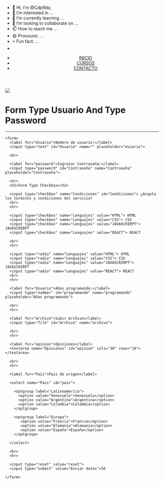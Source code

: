 - 👋 Hi, I’m @Cdpfbbj
- 👀 I’m interested in ...
- 🌱 I’m currently learning ...
- 💞️ I’m looking to collaborate on ...
- 📫 How to reach me ...
- 😄 Pronouns: ...
- ⚡ Fun fact: ...
- <!DOCTYPE html>
<html lang="en">
<head>
    <meta charset="UTF-8">
    <meta name="viewport" content="width=device-width, initial-scale=1.0">
    <title>Document</title>
</head>
<body>
    <header>
        <nav>
            <ul>
                <li><a href="index.html">INICIO</a></li>
                <li><a href="cursos.html">CURSOS</a></li>
                <li><a href="contacto.html">CONTACTO</a></li>
            </ul>
        </nav>
    </header>
    <img src="assets/imgs/html.png">
</body>
</html>

<!DOCTYPE html>
<html lang="en">
<head>
  <meta charset="UTF-8">
  <meta name="viewport" content="width=device-width, initial-scale=1.0">
  <title>Formularios</title>
</head>
<body>
    
  <h1>Form Type Usuario And Type Password</h1>
    <hr>
    
    <form>
      <label for="Usuario">Nombre de usuario:</label>
      <input type="text" id="Usuario" name="" placeholder="Usuario">
      
      <br>
      
      <label for="password">Ingresar Contraseña:</label>
      <input type="password" id="Contraseña" name="Contraseña" placeholder="Contraseña">
      
      <hr>
      <h2>Form Type Checkbox</h2>
      
      <input type="checkbox" name="Condiciones" id="Condiciones"> ¿Acepta los terminos y condiciones del servicio?
      <br>
      <hr>  
      
      <input type="checkbox" name="Lenguajes" value="HTML"> HTML
      <input type="checkbox" name="Lenguajes" value="CSS"> CSS
      <input type="checkbox" name="Lenguajes" value="JAVASCRIRPT"> JAVASCRIRPT
      <input type="checkbox" name="Lenguajes" value="REACT"> REACT
     
      <br>
      <hr>
      
      <input type="radio" name="Lenguajes" value="HTML"> HTML
      <input type="radio" name="Lenguajes" value="CSS"> CSS
      <input type="radio" name="Lenguajes" value="JAVASCRIRPT"> JAVASCRIRPT
      <input type="radio" name="Lenguajes" value="REACT"> REACT
      <br>
      <hr>

      <label for="Usuario">Años programando:</label>
      <input type="number" id="programando" name="programando" placeholder="Años programando">

      <br>
      <hr>

      <label for="Archivo">Subir Archivo</label>
      <input type="file" id="Archivo" name="archivo">

      <br>
      <hr>

      <label for="opinion">Opiniones</label>
      <textarea name="Opiniones" id="opinion" cols="30" rows="10"></textarea>

      <br>
      <hr>

      <label for="Pais">Pais de origen</label>
     
      <select name="Pais" id="pais">
      
        <optgroup label="Latinoamerica">
          <option value="Venezuela">Venezuela</option>
          <option value="Argentina">Argentina</option>
          <option value="Colombia">Colombia</option>
        </optgroup>
       
        <optgroup label="Europa">
           <option value="Francia">Francia</option>
           <option value="Alemania">Alemania</option>
           <option value="España">España</option>
        </optgroup>
        
      </select>
    
      <br>
      <hr>

      <input type="reset" value="reset">
      <input type="submit" value="Enviar datos">56
    
    </form>
</body>
</html>
<!---
Cdpfbbj/Cdpfbbj is a ✨ special ✨ repository because its `README.md` (this file) appears on your GitHub profile.
You can click the Preview link to take a look at your changes.
--->
